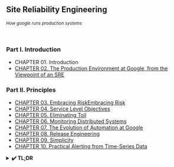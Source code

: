 ## Site Reliability Engineering
<i><small>How google runs production systems</small></i>

<br/>

### Part I. Introduction

- CHAPTER 01. Introduction
- [CHAPTER 02. The Production Environment at Google, from the Viewpoint of an SRE](./chapter02)

### Part II. Principles

- [CHAPTER 03. Embracing RiskEmbracing Risk](./chapter03)
- [CHAPTER 04. Service Level Objectives](./chapter04)
- [CHAPTER 05. Eliminating Toil](./chapter05)
- [CHAPTER 06. Monitoring Distributed Systems](./chapter06)
- [CHAPTER 07. The Evolution of Automation at Google](./chapter07)
- [CHAPTER 08. Release Engineering](./chapter08)
- [CHAPTER 09. Simplicity](./chapter09)
- [CHAPTER 10. Practical Alerting from Time-Series Data](./chapter10)

<details>
<summary><b>✔️ TL;DR</b></summary>

_: CHAPTER 03 ~ 05_

1️⃣ 시스템의 **신뢰성**을 높이는 데 소요되는 **비용은 비례해서 증가하지 않음**. 반대로, **신뢰성을 향상**시키는 것이 **비용을 100배 증가시키기도 함**

2️⃣ 서비스 별로 **서비스 성격에 맞는 지표를 살펴보고 분석하는 것이 중요**

3️⃣ **지표는 평균보다는 분포(distribution)가 더 중요**

**4️⃣ 목표치 선택하기**
1. 현재 성능을 기준으로 목표치를 설정하지 말 것
2. 최대한 단순하게 생각할 것
3. 자기 만족에 얽매이지 말 것
4. 가능한 적은 수의 SLO를 설정할 것
5. 처음부터 완벽하게 하려고 하지 말 것

**✔️ 새로 알게된 내용**
- **SLI**: Service Level Indicator, 서비스 수준 지표
  - 서비스 수준을 판단할 수 있는 여러 지표를 정량적으로 측정한 값
- **SLO**: Service Level Objective, 서비스 수준 목표
  - SLI로 측정된 서비스 수준의 목표치 또는 일정 범위를 의미
- **SLA**: Service Level Agreement. 서비스 수준 협약
  - 서비스 수준 목표(SLO)를 달성했을 경우 or 달성하지 못했을 경우의 보상에 대한 사용자와의 명시적 또는 암묵적인 계약

</details>
<br/><br/>